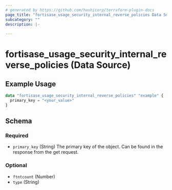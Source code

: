 ```yaml
---
# generated by https://github.com/hashicorp/terraform-plugin-docs
page_title: "fortisase_usage_security_internal_reverse_policies Data Source - fortisase"
subcategory: ""
description: |-
  
---
```


# fortisase_usage_security_internal_reverse_policies (Data Source)



## Example Usage

```terraform
data "fortisase_usage_security_internal_reverse_policies" "example" {
  primary_key = "<your_value>"
}
```

<!-- schema generated by tfplugindocs -->
## Schema

### Required

- `primary_key` (String) The primary key of the object. Can be found in the response from the get request.

### Optional

- `ftntcount` (Number)
- `type` (String)
